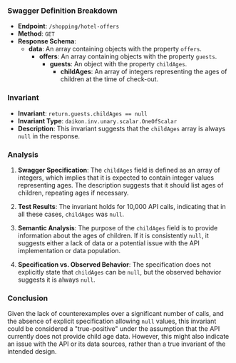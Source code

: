 ### Swagger Definition Breakdown

- **Endpoint**: `/shopping/hotel-offers`
- **Method**: `GET`
- **Response Schema**:
  - **data**: An array containing objects with the property `offers`.
    - **offers**: An array containing objects with the property `guests`.
      - **guests**: An object with the property `childAges`.
        - **childAges**: An array of integers representing the ages of children at the time of check-out.

### Invariant

- **Invariant**: `return.guests.childAges == null`
- **Invariant Type**: `daikon.inv.unary.scalar.OneOfScalar`
- **Description**: This invariant suggests that the `childAges` array is always `null` in the response.

### Analysis

1. **Swagger Specification**: The `childAges` field is defined as an array of integers, which implies that it is expected to contain integer values representing ages. The description suggests that it should list ages of children, repeating ages if necessary.

2. **Test Results**: The invariant holds for 10,000 API calls, indicating that in all these cases, `childAges` was `null`.

3. **Semantic Analysis**: The purpose of the `childAges` field is to provide information about the ages of children. If it is consistently `null`, it suggests either a lack of data or a potential issue with the API implementation or data population.

4. **Specification vs. Observed Behavior**: The specification does not explicitly state that `childAges` can be `null`, but the observed behavior suggests it is always `null`.

### Conclusion

Given the lack of counterexamples over a significant number of calls, and the absence of explicit specification allowing `null` values, this invariant could be considered a "true-positive" under the assumption that the API currently does not provide child age data. However, this might also indicate an issue with the API or its data sources, rather than a true invariant of the intended design.
